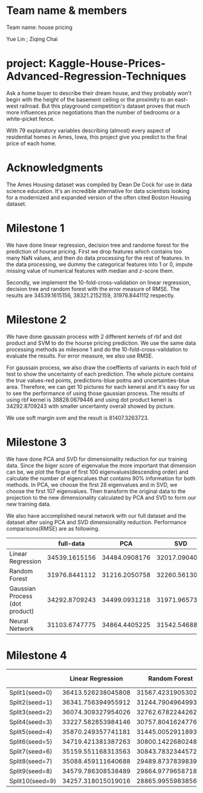 # Team name & members
Team name: house pricing

Yue Lin ; Ziqing Chai

# project: Kaggle-House-Prices-Advanced-Regression-Techniques
Ask a home buyer to describe their dream house, and they probably won't begin with the height of the basement ceiling or the proximity to an east-west railroad. But this playground competition's dataset proves that much more influences price negotiations than the number of bedrooms or a white-picket fence.

With 79 explanatory variables describing (almost) every aspect of residential homes in Ames, Iowa, this project give you predict to the final price of each home.

# Acknowledgments
The Ames Housing dataset was compiled by Dean De Cock for use in data science education. It's an incredible alternative for data scientists looking for a modernized and expanded version of the often cited Boston Housing dataset. 

# Milestone 1
We have done linear regression, decision tree and randome forest for the prediction of hourse pricing.
First we drop features which contains too many NaN values, and then do data processing for the rest of features. In the data processing, we dummy the categorical features into 1 or 0, impute missing value of numerical features with median and z-score them. 

Secondly, we implement the 10-fold-cross-validation on linear regression, decision tree and random forest with the error measure of RMSE. The results are 34539.1615156, 38321.2152159, 31976.8441112 respectly.

# Milestone 2
We have done gaussain process with 2 different kernels of rbf and dot product and SVM to do the hourse pricing prediction. We use the same data processing methods as milesone 1 and do the 10-fold-cross-validation to evaluate the results. For error measure, we also use RMSE. 

For gaussain process, we also draw the coeffients of variants in each fold of test to show the uncertainty of each prediction. The whole picture contains the true values-red points, predictions-blue poitns and uncertainties-blue area. Therefore, we can get 10 pictures for each keneral and it's easy for us to see the performance of using those gaussian process. The results of using rbf kernel is 38828.0679446 and using dot product kenerl is 34292.8709243 with smaller uncertainty overall showed by picture.

We use soft margin svm and the result is 81407.3263723.

# Milestone 3
We have done PCA and SVD for dimensionality reduction for our training data. Since the biger score of eigenvalue the more important that dimension can be, we plot the firgue of first 100 eigenvalues(descending order) and calculate the number of eigencalues that contains 90% information for both methods. In PCA, we choose the first 28 eigenvalues and in SVD, we choose the first 107 eigenvalues. Then transform the original data to the projection to the new dimensionality calculated by PCA and SVD to form our new training data. 

We also have accomplished neural network with our full dataset and the dataset after using PCA and SVD dimensionality reduction. Performance comparisons(RMSE) are as following.

|  | full-data | PCA | SVD |
| -------------| ------------- | ------------- | ------------- |
| Linear Regression | 34539.1615156  | 34484.0908176  | 32017.0904093  |
| Random Forest | 31976.8441112  | 31216.2050758  | 32260.5613001  |
| Gaussian Process (dot product) | 34292.8709243  | 34499.0931218  | 31971.9657388 |
| Neural Network | 31103.6747775  | 34864.4405225  | 31542.5468814 |

# Milestone 4
|  | Linear Regression | Random Forest | GaussianProcess | SVM | Neural Network |
| -------------| ------------- | ------------- | ------------- | ------------- | ------------- |
| Split1(seed=0) | 36413.526238045808  | 31567.423190530259  | 38294.871308481321 | 81436.989616305844 |  |
| Split2(seed=1) | 36341.756394955912  | 31244.790496499365  | 38090.700223078369 | 81399.875248219076 |  |
| Split3(seed=2) | 36074.309327954026  | 32762.678224426258  | 38417.281029440644 | 81479.267129689382 |  |
| Split4(seed=3) | 33227.582853984146  | 30757.804162477674  | 38882.640119526004 | 81353.588770489048 |  |
| Split5(seed=4) | 35870.249357741181  | 31445.005291189322  | 38184.771761052958 | 81405.828667334936 |  |
| Split6(seed=5) | 34719.421381387263  | 30800.142268024811  | 38435.372360825619 | 81442.490036629766 |  |
| Split7(seed=6) | 35159.551168313563  | 30843.783234457231  | 38282.187020039717 | 81361.988452384001 |  |
| Split8(seed=7) | 35088.459111640688 | 29489.873783983909  | 37939.020293418631 | 81457.12574393602 |  |
| Split9(seed=8) | 34579.786308538489  | 29864.977965871894  | 38602.408654445921 | 81505.431786348243 |  |
| Split10(seed=9) | 34257.318015019016  | 28865.995598385663  | 38705.307291369601 | 81454.912327761398 |  |
